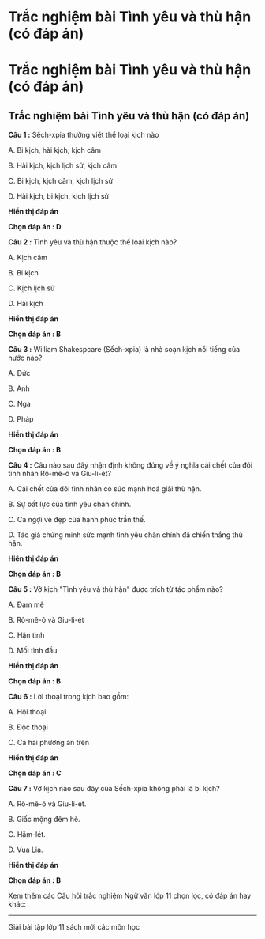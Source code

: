 # Trắc nghiệm bài Tình yêu và thù hận (có đáp án)

# Trắc nghiệm bài Tình yêu và thù hận (có đáp án)

## Trắc nghiệm bài Tình yêu và thù hận (có đáp án)

**Câu 1 :** Sếch-xpia thường viết thể loại kịch nào 

A. Bi kịch, hài kịch, kịch câm

B. Hài kịch, kịch lịch sử, kịch câm

C. Bi kịch, kịch câm, kịch lịch sử

D. Hài kịch, bi kịch, kịch lịch sử

**Hiển thị đáp án**

**Chọn đáp án : D**

**Câu 2 :** Tình yêu và thù hận thuộc thể loại kịch nào? 

A. Kịch câm

B. Bi kịch

C. Kịch lịch sử

D. Hài kịch

**Hiển thị đáp án**

**Chọn đáp án : B**

**Câu 3 :** William Shakespcare (Sếch-xpia) là nhà soạn kịch nổi tiếng của nước nào? 

A. Đức

B. Anh

C. Nga

D. Pháp

**Hiển thị đáp án**

**Chọn đáp án : B**

**Câu 4 :** Câu nào sau đây nhận định không đúng về ý nghĩa cái chết của đôi tình nhân Rô-mê-ô và Giu-li-ét? 

A. Cái chết của đôi tình nhân có sức mạnh hoá giải thù hận.

B. Sự bất lực của tình yêu chân chính.

C. Ca ngợi vẻ đẹp của hạnh phúc trần thế.

D. Tác giả chứng minh sức mạnh tình yêu chân chính đã chiến thắng thù hận.

**Hiển thị đáp án**

**Chọn đáp án : B**

**Câu 5 :** Vở kịch "Tình yêu và thù hận" được trích từ tác phẩm nào? 

A. Đam mê

B. Rô-mê-ô và Giu-li-ét

C. Hận tình

D. Mối tình đầu

**Hiển thị đáp án**

**Chọn đáp án : B**

**Câu 6 :** Lời thoại trong kịch bao gồm: 

A. Hội thoại

B. Độc thoại

C. Cả hai phương án trên

**Hiển thị đáp án**

**Chọn đáp án : C**

**Câu 7 :** Vở kịch nào sau đây của Sếch-xpia không phải là bi kịch? 

A. Rô-mê-ô và Giu-li-et.

B. Giấc mộng đêm hè.

C. Hăm-lét.

D. Vua Lia.

**Hiển thị đáp án**

**Chọn đáp án : B**

Xem thêm các Câu hỏi trắc nghiệm Ngữ văn lớp 11 chọn lọc, có đáp án hay khác:

* * *

Giải bài tập lớp 11 sách mới các môn học
